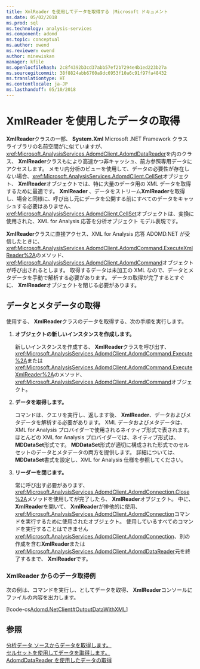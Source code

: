 ```yaml
---
title: XmlReader を使用してデータを取得する |Microsoft ドキュメント
ms.date: 05/02/2018
ms.prod: sql
ms.technology: analysis-services
ms.component: adomd
ms.topic: conceptual
ms.author: owend
ms.reviewer: owend
author: minewiskan
manager: kfile
ms.openlocfilehash: 2c8f4392b3cd37abb57ef2b7294e4b1ed223b27a
ms.sourcegitcommit: 38f8824abb6760a9dc6953f10a6c91f97fa48432
ms.translationtype: HT
ms.contentlocale: ja-JP
ms.lasthandoff: 05/10/2018
---
```

# <a name="retrieving-data-using-the-xmlreader"></a>XmlReader を使用したデータの取得
  **XmlReader**クラスの一部、 **System.Xml** Microsoft .NET Framework クラス ライブラリの名前空間がに似ていますが、<xref:Microsoft.AnalysisServices.AdomdClient.AdomdDataReader>を内のクラス、 **XmlReader**クラスもにより高速かつ非キャッシュ、前方参照専用データにアクセスします。 メモリ内分析のビューを使用して、データの必要性が存在しない場合、<xref:Microsoft.AnalysisServices.AdomdClient.CellSet>オブジェクト、 **XmlReader**オブジェクトでは、特に大量のデータ用の XML データを取得するために最適です。 **XmlReader** 、データをストリーム**XmlReader**を取得し、場合と同様に、呼び出し元にデータを公開する前にすべてのデータをキャッシュする必要はありません、<xref:Microsoft.AnalysisServices.AdomdClient.CellSet>オブジェクトは、変換に使用された、XML for Analysis 応答を分析オブジェクト モデル表現です。  
  
 **XmlReader**クラスに直接アクセス、XML for Analysis 応答 ADOMD.NET が受信したときに、<xref:Microsoft.AnalysisServices.AdomdClient.AdomdCommand.ExecuteXmlReader%2A>のメソッド、<xref:Microsoft.AnalysisServices.AdomdClient.AdomdCommand>オブジェクトが呼び出されるとします。 取得するデータは未加工の XML なので、データとメタデータを手動で解析する必要があります。 データの取得が完了するとすぐに、 **XmlReader**オブジェクトを閉じる必要があります。  
  
## <a name="retrieving-data-and-metadata"></a>データとメタデータの取得  
 使用する、 **XmlReader**クラスのデータを取得する、次の手順を実行します。  
  
1.  **オブジェクトの新しいインスタンスを作成します。**  
  
     新しいインスタンスを作成する、 **XmlReader**クラスを呼び出す、<xref:Microsoft.AnalysisServices.AdomdClient.AdomdCommand.Execute%2A>または<xref:Microsoft.AnalysisServices.AdomdClient.AdomdCommand.ExecuteXmlReader%2A>のメソッド、<xref:Microsoft.AnalysisServices.AdomdClient.AdomdCommand>オブジェクト。  
  
2.  **データを取得します。**  
  
     コマンドは、クエリを実行し、返します後、 **XmlReader**、データおよびメタデータを解析する必要があります。 XML データおよびメタデータは、XML for Analysis プロバイダーで使用されるネイティブ形式で表されます。 ほとんどの XML for Analysis プロバイダーでは、ネイティブ形式は、 **MDDataSet**形式です。 **MDDataSet**形式が適切に構成された形式でのセル セットのデータとメタデータの両方を提供します。 詳細については、 **MDDataSet**書式を設定し、XML for Analysis 仕様を参照してください。  
  
3.  **リーダーを閉じます。**  
  
     常に呼び出す必要があります、<xref:Microsoft.AnalysisServices.AdomdClient.AdomdConnection.Close%2A>メソッドを使用してが完了したら、 **XmlReader**オブジェクト。 中に、 **XmlReader**を開いて、 **XmlReader**が排他的に使用、<xref:Microsoft.AnalysisServices.AdomdClient.AdomdConnection>コマンドを実行するために使用されたオブジェクト。 使用しているすべてのコマンドを実行することはできません<xref:Microsoft.AnalysisServices.AdomdClient.AdomdConnection>、別の作成を含む**XmlReader**または<xref:Microsoft.AnalysisServices.AdomdClient.AdomdDataReader>元を終了するまで、 **XmlReader**です。  
  
### <a name="example-of-retrieving-data-from-the-xmlreader"></a>XmlReader からのデータ取得例  
 次の例は、コマンドを実行し、としてデータを取得、 **XmlReader**コンソールにファイルの内容を出力します。  
  
 [!code-cs[Adomd.NetClient#OutputDataWithXML](../../analysis-services/multidimensional-models-adomd-net-client/codesnippet/csharp/retrieving-data-using-th_1_1.cs)]  
  
## <a name="see-also"></a>参照  
 [分析データ ソースからデータを取得します。](../../analysis-services/multidimensional-models-adomd-net-client/retrieving-data-from-an-analytical-data-source.md)   
 [セルセットを使用してデータを取得します。](../../analysis-services/multidimensional-models-adomd-net-client/retrieving-data-using-the-cellset.md)   
 [AdomdDataReader を使用したデータの取得](../../analysis-services/multidimensional-models-adomd-net-client/retrieving-data-using-the-adomddatareader.md)  
  
  

